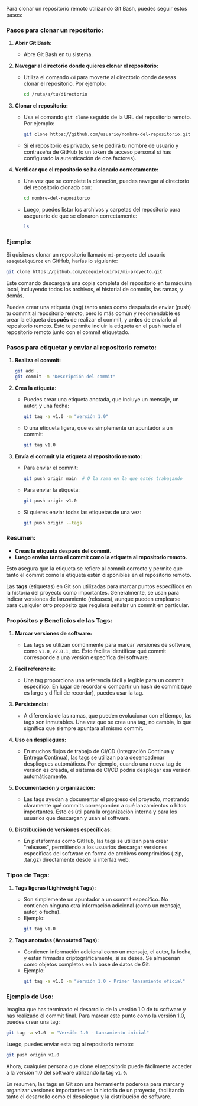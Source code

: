 Para clonar un repositorio remoto utilizando Git Bash, puedes seguir estos pasos:

### Pasos para clonar un repositorio:

1. **Abrir Git Bash:**
   - Abre Git Bash en tu sistema.

2. **Navegar al directorio donde quieres clonar el repositorio:**
   - Utiliza el comando `cd` para moverte al directorio donde deseas clonar el repositorio. Por ejemplo:
     ```bash
     cd /ruta/a/tu/directorio
     ```

3. **Clonar el repositorio:**
   - Usa el comando `git clone` seguido de la URL del repositorio remoto. Por ejemplo:
     ```bash
     git clone https://github.com/usuario/nombre-del-repositorio.git
     ```
   - Si el repositorio es privado, se te pedirá tu nombre de usuario y contraseña de GitHub (o un token de acceso personal si has configurado la autenticación de dos factores).

4. **Verificar que el repositorio se ha clonado correctamente:**
   - Una vez que se complete la clonación, puedes navegar al directorio del repositorio clonado con:
     ```bash
     cd nombre-del-repositorio
     ```
   - Luego, puedes listar los archivos y carpetas del repositorio para asegurarte de que se clonaron correctamente:
     ```bash
     ls
     ```

### Ejemplo:

Si quisieras clonar un repositorio llamado `mi-proyecto` del usuario `ezequielquiroz` en GitHub, harías lo siguiente:

```bash
git clone https://github.com/ezequielquiroz/mi-proyecto.git
```

Este comando descargará una copia completa del repositorio en tu máquina local, incluyendo todos los archivos, el historial de commits, las ramas, y demás.


Puedes crear una etiqueta (tag) tanto antes como después de enviar (push) tu commit al repositorio remoto, pero lo más común y recomendable es crear la etiqueta **después** de realizar el commit, y **antes** de enviarlo al repositorio remoto. Esto te permite incluir la etiqueta en el push hacia el repositorio remoto junto con el commit etiquetado.

### Pasos para etiquetar y enviar al repositorio remoto:

1. **Realiza el commit:**
   ```bash
   git add .
   git commit -m "Descripción del commit"
   ```

2. **Crea la etiqueta:**
   - Puedes crear una etiqueta anotada, que incluye un mensaje, un autor, y una fecha:
     ```bash
     git tag -a v1.0 -m "Versión 1.0"
     ```
   - O una etiqueta ligera, que es simplemente un apuntador a un commit:
     ```bash
     git tag v1.0
     ```

3. **Envía el commit y la etiqueta al repositorio remoto:**
   - Para enviar el commit:
     ```bash
     git push origin main  # O la rama en la que estés trabajando
     ```
   - Para enviar la etiqueta:
     ```bash
     git push origin v1.0
     ```
   - Si quieres enviar todas las etiquetas de una vez:
     ```bash
     git push origin --tags
     ```

### Resumen:
- **Creas la etiqueta después del commit.**
- **Luego envías tanto el commit como la etiqueta al repositorio remoto.**

Esto asegura que la etiqueta se refiere al commit correcto y permite que tanto el commit como la etiqueta estén disponibles en el repositorio remoto.

Las **tags** (etiquetas) en Git son utilizadas para marcar puntos específicos en la historia del proyecto como importantes. Generalmente, se usan para indicar versiones de lanzamiento (releases), aunque pueden emplearse para cualquier otro propósito que requiera señalar un commit en particular.

### Propósitos y Beneficios de las Tags:

1. **Marcar versiones de software:**
   - Las tags se utilizan comúnmente para marcar versiones de software, como `v1.0`, `v2.0.1`, etc. Esto facilita identificar qué commit corresponde a una versión específica del software.

2. **Fácil referencia:**
   - Una tag proporciona una referencia fácil y legible para un commit específico. En lugar de recordar o compartir un hash de commit (que es largo y difícil de recordar), puedes usar la tag.

3. **Persistencia:**
   - A diferencia de las ramas, que pueden evolucionar con el tiempo, las tags son inmutables. Una vez que se crea una tag, no cambia, lo que significa que siempre apuntará al mismo commit.

4. **Uso en despliegues:**
   - En muchos flujos de trabajo de CI/CD (Integración Continua y Entrega Continua), las tags se utilizan para desencadenar despliegues automáticos. Por ejemplo, cuando una nueva tag de versión es creada, el sistema de CI/CD podría desplegar esa versión automáticamente.

5. **Documentación y organización:**
   - Las tags ayudan a documentar el progreso del proyecto, mostrando claramente qué commits corresponden a qué lanzamientos o hitos importantes. Esto es útil para la organización interna y para los usuarios que descargan y usan el software.

6. **Distribución de versiones específicas:**
   - En plataformas como GitHub, las tags se utilizan para crear "releases", permitiendo a los usuarios descargar versiones específicas del software en forma de archivos comprimidos (.zip, .tar.gz) directamente desde la interfaz web.

### Tipos de Tags:

1. **Tags ligeras (Lightweight Tags):**
   - Son simplemente un apuntador a un commit específico. No contienen ninguna otra información adicional (como un mensaje, autor, o fecha).
   - Ejemplo:
     ```bash
     git tag v1.0
     ```

2. **Tags anotadas (Annotated Tags):**
   - Contienen información adicional como un mensaje, el autor, la fecha, y están firmadas criptográficamente, si se desea. Se almacenan como objetos completos en la base de datos de Git.
   - Ejemplo:
     ```bash
     git tag -a v1.0 -m "Versión 1.0 - Primer lanzamiento oficial"
     ```

### Ejemplo de Uso:
Imagina que has terminado el desarrollo de la versión 1.0 de tu software y has realizado el commit final. Para marcar este punto como la versión 1.0, puedes crear una tag:

```bash
git tag -a v1.0 -m "Versión 1.0 - Lanzamiento inicial"
```

Luego, puedes enviar esta tag al repositorio remoto:

```bash
git push origin v1.0
```

Ahora, cualquier persona que clone el repositorio puede fácilmente acceder a la versión 1.0 del software utilizando la tag `v1.0`.

En resumen, las tags en Git son una herramienta poderosa para marcar y organizar versiones importantes en la historia de un proyecto, facilitando tanto el desarrollo como el despliegue y la distribución de software.